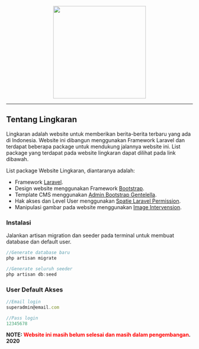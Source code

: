 <p align="center"><img src="https://lh3.googleusercontent.com/oRTgfoibDcCNK4LCVpZp9rlyMyvyAJ92j1b5qoVcOKJ41QeVepZbuWiVHslaWBgfy-vlcUtpDeFH5MYsLwy6fC-DyRx3fBoj6qX8eJGEMiqCUPAbbBbaVJQW0iEYTSgT0xEIYDVE-II7MT_KK3r4fjRrO4wy9P-nv1J0JOLFzM5vFzPTpvgXOyNyV0Vh8WEZODYSGgE-xY6_LSwemTFiKlMG1bKy5iASchKIOMYYtkizdG0VkyHZ24LMHv6KowTtBUeK2gPS5ODMq9pi87vYMGStdMnbN9_3VATQxHlepIvVAhP4807yeFD5Hxy5fbvF3hQwixR2wBot9JH1vItJupl_ZBMNmx5thPVr5tzY667k4teXtfsfXkyetfsZx26PTQPh4wygv0GjpDKJoursbg-TV2O-PAPvCIgGE_fkENzE50I9zFCtKuaAsHREOpMzg01Yk5-8lJuKWJ09Oyo-VR8TQ7_D8R-6evJAme2plnMUVuipzxVRS0i0brermqia22j21JenEl_7QsERDTbGi4sUneyYhmS-WvGz8IdIuaIgjhvMWuctoTC6NBM34heGQFLqoZmerE30vV7h8CENhHGlh7wCK7nNdCfCR6ew_RCSZid-3IEzWxdcPsOSQ2cPqGFsglabT6Jhu7C6_HHI2Moev7KW7SBziVFrB0tyXmCsE68mxbgzojlE9Zzn=w350-h100" width="250"></p>

<p align="center">
<hr/>
</p>


## Tentang Lingkaran

Lingkaran adalah website untuk memberikan berita-berita terbaru yang ada di Indonesia. Website ini dibangun menggunakan Framework Laravel dan terdapat beberapa package untuk mendukung jalannya website ini. List package yang terdapat pada website lingkaran dapat dilihat pada link dibawah.

List package Website Lingkaran, diantaranya adalah:

- Framework [Laravel](https://laravel.com/).
- Design website menggunakan Framework [Bootstrap](https://getbootstrap.com/).
- Template CMS menggunakan [Admin Bootstrap Gentelella](https://github.com/ColorlibHQ/gentelella).
- Hak akses dan Level User menggunakan [Spatie Laravel Permission](https://github.com/spatie/laravel-permission).
- Manipulasi gambar pada website menggunakan [Image Intervension](http://image.intervention.io/).

### Instalasi
Jalankan artisan migration dan seeder pada terminal untuk membuat database dan default user.

```javascript
//Generate database baru
php artisan migrate

//Generate seluruh seeder
php artisan db:seed
```

### User Default Akses

```javascript
//Email login
superadmin@email.com

//Pass login
12345678
```

<p style="font-weight:bold;">NOTE: <span style="color:red;">Website ini masih belum selesai dan masih dalam pengembangan</span>. 2020</p>
